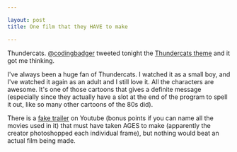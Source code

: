 ```yaml
---

layout: post
title: One film that they HAVE to make

---
```


Thundercats. [@codingbadger](http://twitter.com/codingbadger) tweeted tonight the [Thundercats theme](http://www.youtube.com/watch?v=iRWDvVF3LxA) and it got me thinking. 

I've always been a huge fan of Thundercats. I watched it as a small boy, and I've watched it again as an adult and I still love it. All the characters are awesome. It's one of those cartoons that gives a definite message (especially since they actually have a slot at the end of the program to spell it out, like so many other cartoons of the 80s did).

There is a [fake trailer](http://www.youtube.com/watch?v=fb50GMmY5nk) on Youtube (bonus points if you can name all the movies used in it) that must have taken AGES to make (apparently the creator photoshopped each individual frame), but nothing would beat an actual film being made. 